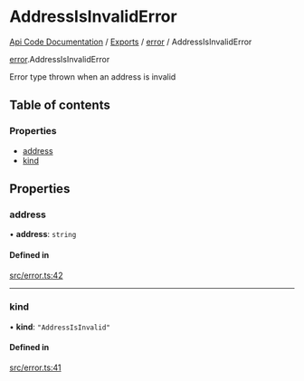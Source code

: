 # AddressIsInvalidError
 
[Api Code Documentation](../README.md) / [Exports](../modules.md) / [error](../modules/error.md) / AddressIsInvalidError

[error](../modules/error.md).AddressIsInvalidError

Error type thrown when an address is invalid

## Table of contents

### Properties

- [address](error.AddressIsInvalidError.md#address)
- [kind](error.AddressIsInvalidError.md#kind)

## Properties

### address

• **address**: `string`

#### Defined in

[src/error.ts:42](https://github.com/openkfw/TruBudget/blob/3cf6626/api/src/error.ts#L42)

___

### kind

• **kind**: ``"AddressIsInvalid"``

#### Defined in

[src/error.ts:41](https://github.com/openkfw/TruBudget/blob/3cf6626/api/src/error.ts#L41)
